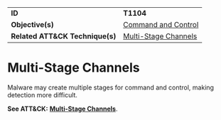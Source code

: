 |||
|---------|------------------------|
|**ID**|**T1104**|
|**Objective(s)**|[Command and Control](https://github.com/MBCProject/mbc-markdown/tree/master/command-and-control)|
|**Related ATT&CK Technique(s)**|[Multi-Stage Channels](https://attack.mitre.org/techniques/T1104/)|

Multi-Stage Channels
====================
Malware may create multiple stages for command and control, making detection more difficult.

**See ATT&CK:** [**Multi-Stage Channels**](https://attack.mitre.org/techniques/T1104/).